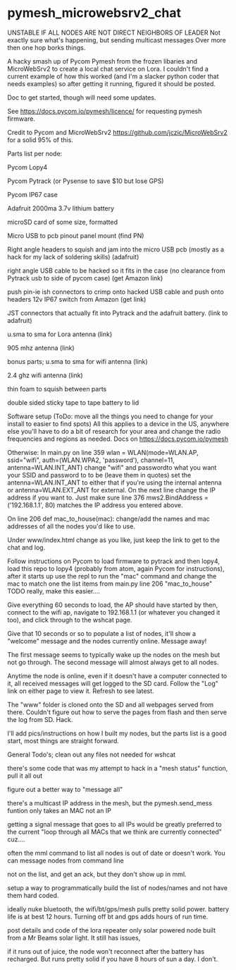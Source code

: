 # pymesh_microwebsrv2_chat

UNSTABLE IF ALL NODES ARE NOT DIRECT NEIGHBORS OF LEADER
Not exactly sure what's happening, but sending multicast messages 
Over more then one hop borks things.


A hacky smash up of Pycom Pymesh from the frozen libaries and MicroWebSrv2 to create a local chat service on Lora.
I couldn't find a current example of how this worked (and I'm a slacker python coder that needs examples) so after getting it running,
figured it should be posted.

Doc to get started, though will need some updates.

See https://docs.pycom.io/pymesh/licence/ for requesting pymesh firmware.

Credit to Pycom and MicroWebSrv2 https://github.com/jczic/MicroWebSrv2 for a solid 95% of this.

Parts list per node:

Pycom Lopy4

Pycom Pytrack (or Pysense to save $10 but lose GPS)

Pycom IP67 case

Adafruit 2000ma 3.7v lithium battery

microSD card of some size, formatted

Micro USB to pcb pinout panel mount (find PN)

Right angle headers to squish and jam into the micro USB pcb (mostly as a hack for my lack of soldering skills) (adafruit)

right angle USB cable to be hacked so it fits in the case (no clearance from Pytrack usb to side of pycom case) (get Amazon link)

push pin-ie ish connectors to crimp onto hacked USB cable and push onto headers
12v IP67 switch from Amazon (get link)

JST connectors that actually fit into Pytrack and the adafruit battery. (link to adafruit)

u.sma to sma for Lora antenna (link)

905 mhz antenna (link)


bonus parts;
u.sma to sma for wifi antenna (link)

2.4 ghz wifi antenna (link)

thin foam to squish between parts

double sided sticky tape to tape battery to lid


Software setup (ToDo: move all the things you need to change for your install to easier to find spots)
All this applies to a device in the US, anywhere else you'll have to do a bit of research for your area and change
the radio frequencies and regions as needed. Docs on https://docs.pycom.io/pymesh

Otherwise:
In main.py
on line 359
wlan = WLAN(mode=WLAN.AP, ssid="wifi", auth=(WLAN.WPA2, 'password'), channel=11, antenna=WLAN.INT_ANT)
change "wifi" and passwordto what you want your SSID and password to to be (leave them in quotes)
set the antenna=WLAN.INT_ANT to either that if you're using the internal antenna or antenna=WLAN.EXT_ANT for external.
On the next line change the IP address if you want to.
Just make sure line 376 mws2.BindAddress = ('192.168.1.1', 80) matches the IP address you entered above.

On line 206 def mac_to_house(mac): change/add the names and mac addresses of all the nodes you'd like to use.

Under www/index.html change as you like, just keep the link to get to the chat and log.

Follow instructions on Pycom to load firmware to pytrack and then lopy4, load this repo to lopy4 (probably from atom, again Pycom
for instructions), after it starts up use the repl to run the "mac" command and change the mac to match one the list items from main.py
line 206 "mac_to_house" TODO really, make this easier....

Give everything 60 seconds to load, the AP should have started by then, connect to the wifi ap, navigate to 192.168.1.1 (or whatever
you changed it too), and click through to the wshcat page.

Give that 10 seconds or so to populate a list of nodes, it'll show a
"welcome" message and the nodes currently online. Message away!

The first message seems to typically wake up the nodes on the mesh but not go through. The second message will almost always get to
all nodes.

Anytime the node is online, even if it doesn't have a computer connected to it, all received messages will get logged to the SD card.
Follow the "Log" link on either page to view it. Refresh to see latest.

The "www" folder is cloned onto the SD and all webpages served from there. Couldn't figure out how to serve the pages from flash and
then serve the log from SD. Hack.

I'll add pics/instructions on how I built my nodes, but the parts list is a good start, most things are straight forward.

General Todo's;
clean out any files not needed for wshcat

there's some code that was my attempt to hack in a "mesh status" function, pull it all out

figure out a better way to "message all"

  there's a multicast IP address in the mesh, but the pymesh.send_mess funtion only takes an MAC not an IP

  getting a signal message that goes to all IPs would be greatly preferred to the current "loop through all MACs that we think are currently connected" cuz....

often the mml command to list all nodes is out of date or doesn't work. You can message nodes from command line

not on the list, and get an ack, but they don't show up in mml.

setup a way to programmatically build the list of nodes/names and not have them hard coded.

ideally nuke bluetooth, the wifi/bt/gps/mesh pulls pretty solid power. battery life is at best 12 hours. Turning off bt and gps adds hours of run time.

post details and code of the lora repeater only solar powered node built from a Mr Beams solar light. It still has issues,

if it runs out of juice, the node won't reconnect after the battery has recharged. But runs pretty solid if you have 8 hours of
sun a day. I don't.
